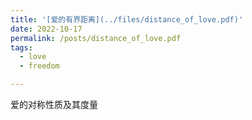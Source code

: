 ```yaml
---
title: '[爱的有界距离](../files/distance_of_love.pdf)'
date: 2022-10-17
permalink: /posts/distance_of_love.pdf
tags:
  - love
  - freedom

---
```


爱的对称性质及其度量